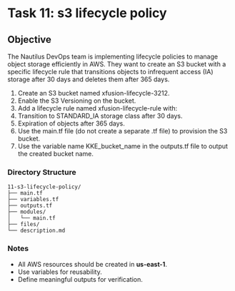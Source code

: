 # Task 11: s3 lifecycle policy

## Objective
The Nautilus DevOps team is implementing lifecycle policies to manage object storage efficiently in AWS.
They want to create an S3 bucket with a specific lifecycle rule
that transitions objects to infrequent access (IA) storage after 30 days and deletes them after 365 days.

1) Create an S3 bucket named xfusion-lifecycle-3212. 
2) Enable the S3 Versioning on the bucket. 
3) Add a lifecycle rule named xfusion-lifecycle-rule with:
4) Transition to STANDARD_IA storage class after 30 days. 
5) Expiration of objects after 365 days. 
6) Use the main.tf file (do not create a separate .tf file) to provision the S3 bucket. 
7) Use the variable name KKE_bucket_name in the outputs.tf file to output the created bucket name.


### Directory Structure
```
11-s3-lifecycle-policy/
├── main.tf
├── variables.tf
├── outputs.tf
├── modules/
│   └── main.tf
├── files/
└── description.md
```

### Notes
- All AWS resources should be created in **us-east-1**.
- Use variables for reusability.
- Define meaningful outputs for verification.
